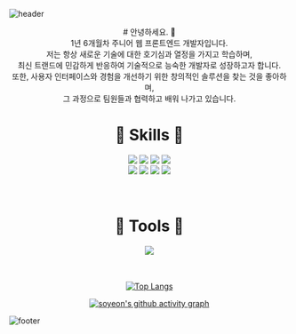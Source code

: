 ![header](https://capsule-render.vercel.app/api?type=waving&height=320&color=E3AFE1&text=%20SOYEON%20JO&reversal=false&textBg=false&fontColor=ffffff)

<div align=center>
# 안녕하세요. 👋 <br />
1년 6개월차 주니어 웹 프론트엔드 개발자입니다.<br />
저는 항상 새로운 기술에 대한 호기심과 열정을 가지고 학습하며, <br />
최신 트랜드에 민감하게 반응하여 기술적으로 능숙한 개발자로 성장하고자 합니다.<br />
또한, 사용자 인터페이스와 경험을 개선하기 위한 창의적인 솔루션을 찾는  것을 좋아하며,<br />
그 과정으로 팀원들과 협력하고 배워 나가고 있습니다.<br />
</div>

<div align=center>
  
# 🚀 Skills 🚀
<img src="https://img.shields.io/badge/html5-%23E34F26.svg?&style=for-the-badge&logo=html5&logoColor=white" />
<img src="https://img.shields.io/badge/css3-%231572B6.svg?&style=for-the-badge&logo=css3&logoColor=white" />
<img src="https://img.shields.io/badge/jquery-%230769AD.svg?&style=for-the-badge&logo=jquery&logoColor=white" />
<img src="https://img.shields.io/badge/javascript-%23F7DF1E.svg?&style=for-the-badge&logo=javascript&logoColor=black" />
<br />
<img src="https://img.shields.io/badge/react-%2361DAFB.svg?&style=for-the-badge&logo=react&logoColor=black" />
<img src="https://img.shields.io/badge/styled--components-%23DB7093.svg?&style=for-the-badge&logo=styled-components&logoColor=white" />
<img src="https://img.shields.io/badge/tailwind%20css-%2338B2AC.svg?&style=for-the-badge&logo=tailwind%20css&logoColor=white" />
<img src="https://img.shields.io/badge/git-%23F05032.svg?&style=for-the-badge&logo=git&logoColor=white" />
</div>
<div align=center>
  <br />
  <br />

  
# 🔨 Tools 🔨

<a href="https://saltsoyeon.tistory.com/" target="_blank">
<img src="https://img.shields.io/badge/Tistory-3776AB?style=flat&logo=Tistory&logoColor=white"/>
</div>
</a>
<br />
<br />

<div align=center height=200px> 
  
[![Top Langs](https://github-readme-stats.vercel.app/api/top-langs/?username=josoyean&layout=compact&theme=radical)](https://github.com/anuraghazra/github-readme-stats)

[![soyeon's github activity graph](https://activity-graph.herokuapp.com/graph?username=josoyean&theme=monokai)](https://github.com/josoyean/github-readme-activity-graph)

</div>


![footer](https://capsule-render.vercel.app/api?type=waving&height=220&color=E3AFE1&reversal=false&textBg=false&fontColor=ffffff&section=footer)
